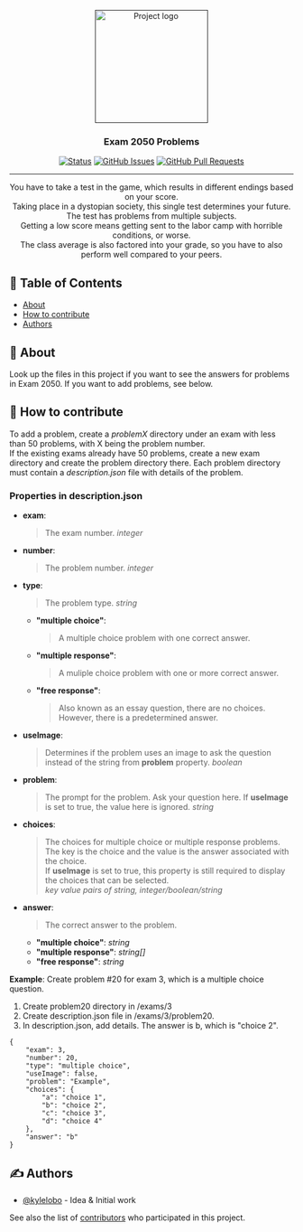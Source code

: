 <p align="center">
  <a href="" rel="noopener">
 <img width=200px height=200px src="https://i.imgur.com/6wj0hh6.jpg" alt="Project logo"></a>
</p>

<h3 align="center">Exam 2050 Problems</h3>

<div align="center">

[![Status](https://img.shields.io/badge/status-active-success.svg)]()
[![GitHub Issues](https://img.shields.io/github/issues/VoidChips/exam-2050-problems.svg)](https://github.com/VoidChips/exam-2050-problems/issues)
[![GitHub Pull Requests](https://img.shields.io/github/issues-pr/VoidChips/exam-2050-problems.svg)](https://github.com/VoidChips/exam-2050-problems/pulls)

</div>

---

<p align="center"> 
You have to take a test in the game, which results in different endings based on your score. <br> 
Taking place in a dystopian society, this single test determines your future. The test has problems from multiple subjects. <br>
Getting a low score means getting sent to the labor camp with horrible conditions, or worse. <br>
The class average is also factored into your grade, so you have to also perform well compared to your peers.
</p>

## 📝 Table of Contents

- [About](#about)
- [How to contribute](#how_to_contribute)
- [Authors](#authors)

## 🧐 About <a name = "about"></a>
Look up the files in this project if you want to see the answers for problems in Exam 2050.
If you want to add problems, see below.


## 🏁 How to contribute <a name = "how_to_contribute"></a>

To add a problem, create a *problemX* directory under an exam with less than 50 problems, with X being the problem number.  
If the existing exams already have 50 problems, create a new exam directory and create the problem directory there.
Each problem directory must contain a *description.json* file with details of the problem.  

### Properties in description.json

- **exam**:  
  > The exam number. *integer*
- **number**: 
  > The problem number. *integer*
- **type**: 
  > The problem type. *string*
  + **"multiple choice"**: 
    > A multiple choice problem with one correct answer.
  + **"multiple response"**: 
    > A muliple choice problem with one or more correct answer.
  + **"free response"**: 
    > Also known as an essay question, there are no choices. However, there is a predetermined answer.
- **useImage**: 
  > Determines if the problem uses an image to ask the question instead of the string from **problem** property. *boolean*
- **problem**: 
  > The prompt for the problem. Ask your question here. If **useImage** is set to true, the value here is ignored. *string*
- **choices**: 
  > The choices for multiple choice or multiple response problems. The key is the choice and the value is the answer associated with the choice.  
  If **useImage** is set to true, this property is still required to display the choices that can be selected.  
  *key value pairs of string, integer/boolean/string*
- **answer**: 
  > The correct answer to the problem.
  + **"multiple choice"**: *string*
  + **"multiple response"**: *string[]*
  + **"free response"**: *string*


**Example**: Create problem #20 for exam 3, which is a multiple choice question.
1. Create problem20 directory in /exams/3
2. Create description.json file in /exams/3/problem20.
3. In description.json, add details. The answer is b, which is "choice 2".
```
{
    "exam": 3,
    "number": 20,
    "type": "multiple choice",
    "useImage": false,
    "problem": "Example",
    "choices": {
        "a": "choice 1",
        "b": "choice 2",
        "c": "choice 3",
        "d": "choice 4"
    },
    "answer": "b"
}
```


## ✍️ Authors <a name = "authors"></a>

- [@kylelobo](https://github.com/kylelobo) - Idea & Initial work

See also the list of [contributors](https://github.com/VoidChips/exam-2050-problems/contributors) who participated in this project.